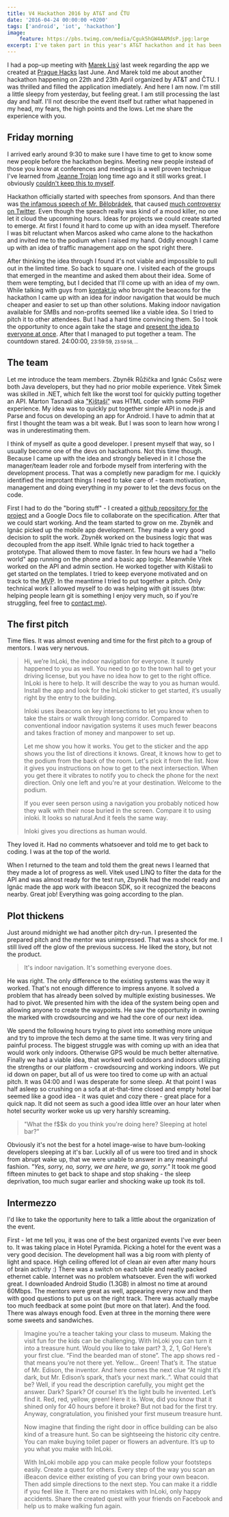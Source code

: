 ```yaml
---
title: V4 Hackathon 2016 by AT&T and ČTU
date: '2016-04-24 00:00:00 +0200'
tags: ['android', 'iot', 'hackathon']
image:
    feature: https://pbs.twimg.com/media/Cguk5hGW4AAMdsP.jpg:large
excerpt: I've taken part in this year's AT&T hackathon and it has been anamazing experience. 
---
```


I had a pop-up meeting with [Marek Lisý](http://mareklisy.cz/) last week regarding the app we created at [Prague Hacks](http://www.praguehacks.cz/) last June. And Marek told me about another hackathon happening on 22th and 23th April organized by AT&T and ČTU. I was thrilled and filled the application imediately. And here I am now. I'm still a little sleepy from yesterday, but feeling great. I am still processing the last day and half. I'll not describe the event itself but rather what happened in my head, my fears, the high points and the lows. Let me share the experience with you. 

## Friday morning

I arrived early around 9:30 to make sure I have time to get to know some new people before the hackathon begins. Meeting new people instead of those you know at conferences and meetings is a well proven technique I've learned from [Jeanne Trojan](http://www.jeannetrojan.com/) long time ago and it still works great. I obviously [couldn't keep this to myself](https://twitter.com/tomasfejfar/status/723426888446693376). 

Hackathon officially started with speeches from sponsors. And than there was [the infamous speech of Mr. Bělobrádek](http://www.vlada.cz/cz/clenove-vlady/pri-uradu-vlady/pavel-belobradek/aktualne/projev-vicepremiera-belobradka-na-v4-hackathonu--142815/), that caused [much controversy on Twitter](https://twitter.com/vytick/status/723430168455319552). Even though the speach really was kind of a mood killer, no one let it cloud the upcomming hours. Ideas for projects we could create started to emerge. At first I found it hard to come up with an idea myself. Therefore I was bit reluctant when Marcos asked who came alone to the hackathon and invited me to the podium when I raised my hand. Oddly enough I came up with an idea of traffic management app on the spot right there. 
 
After thinking the idea through I found it's not viable and impossible to pull out in the limited time. So back to square one. I visited each of the groups that emerged in the meantime and asked them about their idea. Some of them were tempting, but I decided that I'll come up with an idea of my own. While talking with guys from [kontakt.io](http://kontakt.io/) who brought the beacons for the hackathon I came up with an idea for indoor navigation that would be much cheaper and easier to set up than other solutions. Making indoor navigation available for SMBs and non-profits seemed like a viable idea. So I tried to pitch it to other attendees. But I had a hard time convincing them. So I took the opportunity to once again take the stage and [present the idea to everyone at once](https://twitter.com/ctu_cz/status/723438532727967744). After that I managed to put together a team. The countdown stared. 24:00:00, <small>23:59:59, <small>23:59:58, ...</small></small> 
 
## The team
 
Let me introduce the team members. Zbyněk Růžička and Ignác Csősz were both Java developers, but they had no prior mobile experience. Vítek Šimek was skilled in .NET, which felt like the worst tool for quickly putting together an API. Marton Tasnadi aka <abbr title="it seemed impossible to remember at first">"Kištaši"</abbr> was HTML coder with some PHP experience. My idea was to quickly put together simple API in node.js and Parse and focus on developing an app for Android. I have to admin that at first I thought the team was a bit weak. But I was soon to learn how wrong I was in underestimating them. 

I think of myself as quite a good developer. I present myself that way, so I usually become one of the devs on hackathons. Not this time though. Because I came up with the idea and strongly believed in it I chose the manager/team leader role and forbode myself from interfering with the development process. That was a completly new paradigm for me. I quickly identified the improtant things I need to take care of - team motivation, management and doing everything in my power to let the devs focus on the code. 
  
First I had to do the "boring stuff" - I created a [github repository for the project](https://github.com/tomasfejfar/inloki/) and a Google Docs file to collaborate on the specification. After that we could start working. And the team started to grow on me. Zbyněk and Ignác picked up the mobile app development. They made a very good decision to split the work. Zbyněk worked on the business logic that was decoupled from the app itself. While Ignác tried to hack together a prototype. That allowed them to move faster. In few hours we had a "hello world" app running on the phone and a basic app logic. Meanwhile Vítek worked on the API and admin section. He worked together with Kištaši to get started on the templates. I tried to keep everyone motivated and on track to the <abbr title="Minimum viable product">MVP</abbr>. In the meantime I tried to put together a pitch. Only technical work I allowed myself to do was helping with git issues (btw: helping people learn git is something I enjoy very much, so if you're struggling, feel free to [contact me](http://www.tomasfejfar.cz)). 

## The first pitch

Time flies. It was almost evening and time for the first pitch to a group of mentors. I was very nervous. 
 
> Hi, we’re InLoki, the indoor navigation for everyone. It surely happened to you as well. You need to go to the town hall to get your driving license, but you have no idea how to get to the right office. InLoki is here to help. It will describe the way to you as human would. Install the app and look for the InLoki sticker to get started, it’s usually right by the entry to the building.
>
> Inloki uses ibeacons on key intersections to let you know when to take the stairs or walk through long corridor. Compared to conventional indoor navigation systems it uses much fewer beacons and takes fraction of money and manpower to set up. 
>    
> Let me show you how it works.
> You get to the sticker and the app shows you the list of directions it knows. Great, it knows how to get to the podium from the back of the room. Let's pick it from the list. Now it gives you instructions on how to get to the next intersection. When you get there it vibrates to notify you to check the phone for the next direction. Only one left and you're at your destination. Welcome to the podium. 
>
> If you ever seen person using a navigation you probably noticed how they walk with their nose buried in the screen. Compare it to using inloki. It looks so natural.And it feels the same way.
>
> Inloki gives you directions as human would. 

They loved it. Had no comments whatsoever and told me to get back to coding. I was at the top of the world. 

When I returned to the team and told them the great news I learned that they made a lot of progress as well. Vítek used LINQ to filter the data for the API and was almost ready for the test run, Zbyněk had the model ready and Ignác made the app work with ibeacon SDK, so it recognized the beacons nearby. Great job! Everything was going according to the plan. 
 
## Plot thickens

Just around midnight we had another pitch dry-run. I presented the prepared pitch and the mentor was unimpressed. That was a shock for me. I still lived off the glow of the previous success. He liked the story, but not the product. 

> It's indoor navigation. It's something everyone does.
 
He was right. The only difference to the existing systems was the way it worked. That's not enough difference to impress anyone. It solved a problem that has already been solved by multiple existing businesses. We had to pivot. We presented him with the idea of the system being open and allowing anyone to create the waypoints. He saw the opportunity in owning the marked with crowdsourcing and we had the core of our next idea. 

We spend the following hours trying to pivot into something more unique and try to improve the tech demo at the same time. It was very tiring and painful process. The biggest struggle was with coming up with an idea that would work only indoors. Otherwise GPS would be much better alternative. Finally we had a viable idea, that worked well outdoors and indoors utilizing the strengths or our platform - crowdsourcing and working indoors. We put id down on paper, but all of us were too tired to come up with an actual pitch.  It was 04:00 and I was desperate for some sleep. At that point I was half asleep so crushing on a sofa at at-that-time closed and empty hotel bar seemed like a good idea - it was quiet and cozy there - great place for a quick nap. It did not seem as such a good idea little over an hour later when hotel security worker woke us up very harshly screaming.  

> "What the f$$k do you think you're doing here? Sleeping at hotel bar?"

Obviously it's not the best for a hotel image-wise to have bum-looking developers sleeping at it's bar. Luckily all of us were too tired and in shock from abrupt wake up, that we were unable to answer in any meaningful fashion. *"Yes, sorry, no, sorry, we are here, we go, sorry."* It took me good fifteen minutes to get back to shape and stop shaking - the sleep deprivation, too much sugar earlier and shocking wake up took its toll. 
  
## Intermezzo
  
I'd like to take the opportunity here to talk a little about the organization of the event. 

First - let me tell you, it was one of the best organized events I've ever been to. It was taking place in Hotel Pyramida. Picking a hotel for the event was a very good decision. The development hall was a big room with plenty of light and space. High ceiling offered lot of clean air even after many hours of brain activity :) There was a switch on each table and neatly packed ethernet cable. Internet was no problem whatsoever. Even the wifi worked great. I downloaded Android Studio (1.3GB) in almost no time at around 60Mbps. The mentors were great as well, appearing every now and then with good questions to put us on the right track. There was actually maybe too much feedback at some point (but more on that later). And the food. There was always enough food. Even at three in the morning there were some sweets and sandwiches. 
  
> Imagine you’re a teacher taking your class to museum. Making the visit fun for the kids can be challenging. With InLoki you can turn it into a treasure hunt. Would you like to take part? 3, 2, 1, Go! Here’s your first clue. “Find the bearded man of stone”. The app shows red - that means you’re not there yet. Yellow… Green! That’s it. The statue of Mr. Edison, the inventor. And here comes the next clue “At night it’s dark, but Mr. Edison’s spark, that’s your next mark..”. What could that be? Well, if you read the description carefully, you might get the answer. Dark? Spark? Of course! It’s the light bulb he invented. Let’s find it. Red, red, yellow, green! Here it is. Wow, did you know that it shined only for 40 hours before it broke? But not bad for the first try. Anyway, congratulation, you finished your first museum treasure hunt. 
> 
> Now imagine that finding the right door in office building can be also kind of a treasure hunt. So can be sightseeing the historic city centre. You can make buying toilet paper or flowers an adventure. It’s up to you what you make with InLoki. 
> 
> With InLoki mobile app you can make people follow your footsteps easily. Create a quest for others. Every step of the way you scan an iBeacon device either existing of you can bring your own beacon. Then add simple directions to the next step. You can make it a riddle if you feel like it. There are no mistakes with InLoki, only happy accidents. Share the created quest with your friends on Facebook and help us to make walking fun again. 

